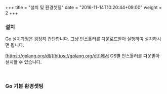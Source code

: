 +++
title = "설치 및 환경셋팅"
date = "2016-11-14T10:20:44+09:00"
weight = 2
+++

### 설치

Go 설치과정은 굉장히 간단합니다. 그냥 인스톨러를 다운로드받아 실행하여 설치하시면 됩니다.

[https://golang.org/dl/](https://golang.org/dl/)에서 OS별 인스톨러를 다운받아 설치할 수 있습니다.

<br>

### Go 기본 환경셋팅
